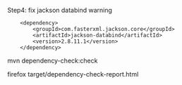 Step4: fix jackson databind warning

		<dependency>
		    <groupId>com.fasterxml.jackson.core</groupId>
		    <artifactId>jackson-databind</artifactId>
		    <version>2.8.11.1</version>
		</dependency>


mvn dependency-check:check

firefox target/dependency-check-report.html 
